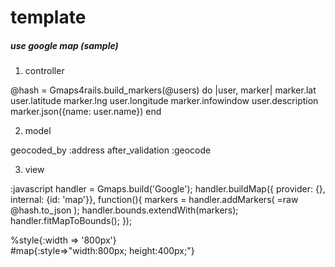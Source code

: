 template
========

##### use google map (sample) #####

1. controller

  @hash = Gmaps4rails.build_markers(@users) do |user, marker|
    marker.lat user.latitude
    marker.lng user.longitude
    marker.infowindow user.description
    marker.json({name: user.name})
  end
  
2. model

  geocoded_by :address
  after_validation :geocode
  
3. view

:javascript
  handler = Gmaps.build('Google');
  handler.buildMap({ provider: {}, internal: {id: 'map'}}, function(){
    markers = handler.addMarkers(
      =raw @hash.to_json
    );
    handler.bounds.extendWith(markers);
    handler.fitMapToBounds();
  });

%style{:width => '800px'}  
  #map{:style=>"width:800px; height:400px;"}
